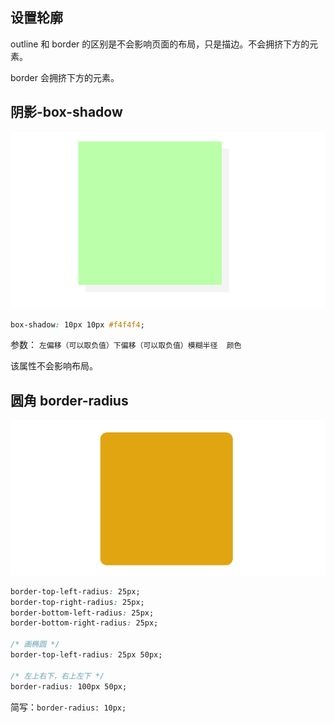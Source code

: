 ## 设置轮廓

outline 和 border 的区别是不会影响页面的布局，只是描边。不会拥挤下方的元素。

border 会拥挤下方的元素。

## 阴影-box-shadow



![image-20220423100910036](images/image-20220423100910036-16506797510252.png)

```css
box-shadow: 10px 10px #f4f4f4;
```

参数： `左偏移（可以取负值）下偏移（可以取负值）模糊半径  颜色`

该属性不会影响布局。

## 圆角 border-radius

![image-20220423102219195](images/image-20220423102219195-16506805402743.png)

```css
border-top-left-radius: 25px;
border-top-right-radius: 25px;
border-bottom-left-radius: 25px;
border-bottom-right-radius: 25px;

/* 画椭圆 */
border-top-left-radius: 25px 50px;

/* 左上右下，右上左下 */
border-radius: 100px 50px;
```

简写：`border-radius: 10px;`

